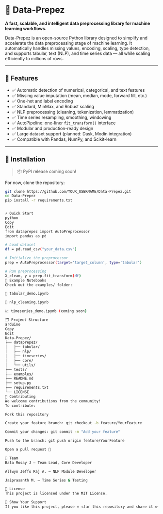 # 🚀 Data-Prepez

**A fast, scalable, and intelligent data preprocessing library for machine learning workflows.**

Data-Prepez is an open-source Python library designed to simplify and accelerate the data preprocessing stage of machine learning. It automatically handles missing values, encoding, scaling, type detection, and supports tabular, text (NLP), and time series data — all while scaling efficiently to millions of rows.

---

## 📌 Features

- ✅ Automatic detection of numerical, categorical, and text features  
- ✅ Missing value imputation (mean, median, mode, forward fill, etc.)  
- ✅ One-hot and label encoding  
- ✅ Standard, MinMax, and Robust scaling  
- ✅ NLP preprocessing (cleaning, tokenization, lemmatization)  
- ✅ Time series resampling, smoothing, windowing  
- ✅ AutoPipeline: one-liner `fit_transform()` interface  
- ✅ Modular and production-ready design  
- ✅ Large dataset support (planned: Dask, Modin integration)  
- ✅ Compatible with Pandas, NumPy, and Scikit-learn  

---

## 🔧 Installation

> 📦 PyPI release coming soon!

For now, clone the repository:

```bash
git clone https://github.com/YOUR_USERNAME/Data-Prepez.git
cd Data-Prepez
pip install -r requirements.txt


⚡ Quick Start
python
Copy
Edit
from dataprepez import AutoPreprocessor
import pandas as pd

# Load dataset
df = pd.read_csv("your_data.csv")

# Initialize the preprocessor
prep = AutoPreprocessor(target='target_column', type='tabular')

# Run preprocessing
X_clean, y = prep.fit_transform(df)
🧪 Example Notebooks
Check out the examples/ folder:

🧹 tabular_demo.ipynb

📝 nlp_cleaning.ipynb

📈 timeseries_demo.ipynb (coming soon)

🗂️ Project Structure
arduino
Copy
Edit
Data-Prepez/
├── dataprepez/
│   ├── tabular/
│   ├── nlp/
│   ├── timeseries/
│   ├── core/
│   └── utils/
├── tests/
├── examples/
├── README.md
├── setup.py
├── requirements.txt
└── LICENSE
🤝 Contributing
We welcome contributions from the community!
To contribute:

Fork this repository

Create your feature branch: git checkout -b feature/YourFeature

Commit your changes: git commit -m "Add your feature"

Push to the branch: git push origin feature/YourFeature

Open a pull request 🎉

👥 Team
Bala Mosay J – Team Lead, Core Developer

Allwyn Jeffo Raj A. – NLP Module Developer

Jaiprasanth M. – Time Series & Testing

📄 License
This project is licensed under the MIT License.

🌟 Show Your Support
If you like this project, please ⭐ star this repository and share it with others!
